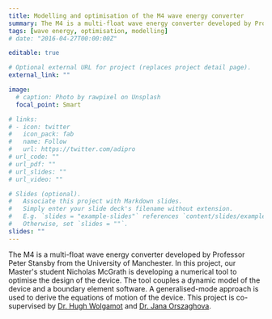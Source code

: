 ```yaml
---
title: Modelling and optimisation of the M4 wave energy converter
summary: The M4 is a multi-float wave energy converter developed by Professor Peter Stansby from the University of Manchester. This project seeks to develop a numerical tool to optimise the design of the device. The tool couples a dynamic model of the device and a boundary element software.  
tags: [wave energy, optimisation, modelling]
# date: "2016-04-27T00:00:00Z"

editable: true

# Optional external URL for project (replaces project detail page).
external_link: ""

image:
  # caption: Photo by rawpixel on Unsplash
  focal_point: Smart

# links:
# - icon: twitter
#   icon_pack: fab
#   name: Follow
#   url: https://twitter.com/adipro
# url_code: ""
# url_pdf: ""
# url_slides: ""
# url_video: ""

# Slides (optional).
#   Associate this project with Markdown slides.
#   Simply enter your slide deck's filename without extension.
#   E.g. `slides = "example-slides"` references `content/slides/example-slides.md`.
#   Otherwise, set `slides = ""`.
slides: ""
---
```


The M4 is a multi-float wave energy converter developed by Professor Peter Stansby from the University of Manchester. In this project, our Master's student Nicholas McGrath is developing a numerical tool to optimise the design of the device. The tool couples a dynamic model of the device and a boundary element software. A generalised-mode approach is used to derive the equations of motion of the device.
This project is co-supervised by [Dr. Hugh Wolgamot](https://research-repository.uwa.edu.au/en/persons/hugh-wolgamot) and [Dr. Jana Orszaghova](https://research-repository.uwa.edu.au/en/persons/jana-orszaghova).
